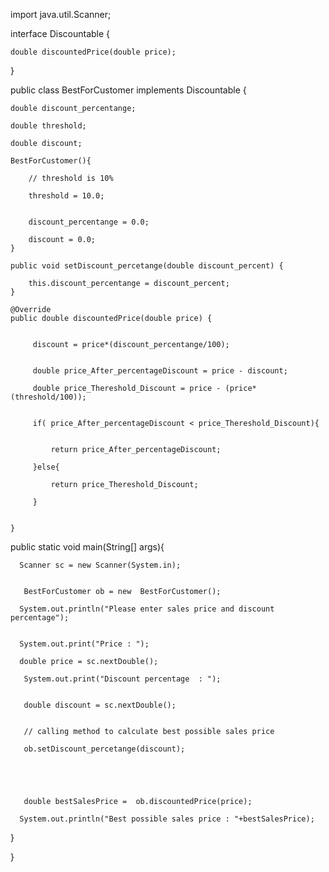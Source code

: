 


import java.util.Scanner;


interface Discountable {
    
    double discountedPrice(double price);
    
}
 
public class BestForCustomer implements Discountable {
    
    double discount_percentange;
    
    double threshold;
    
    double discount;
    
    BestForCustomer(){
        
        // threshold is 10%
        
        threshold = 10.0;
        
        
        discount_percentange = 0.0;
    
        discount = 0.0;
    }

    public void setDiscount_percetange(double discount_percent) {
       
        this.discount_percentange = discount_percent;
    }

    @Override
    public double discountedPrice(double price) {
        
        
         discount = price*(discount_percentange/100);
         
         
         double price_After_percentageDiscount = price - discount;
         
         double price_Thereshold_Discount = price - (price* (threshold/100));
         
         
         if( price_After_percentageDiscount < price_Thereshold_Discount){
             
             
             return price_After_percentageDiscount;
             
         }else{
             
             return price_Thereshold_Discount;
             
         }
         

    }
    
  public static void main(String[] args){
      
      
      Scanner sc = new Scanner(System.in);
      
      
       BestForCustomer ob = new  BestForCustomer();
      
      System.out.println("Please enter sales price and discount percentage");
      
      
      System.out.print("Price : ");
      
      double price = sc.nextDouble();
      
       System.out.print("Discount percentage  : ");
       
       
       double discount = sc.nextDouble();
       
       
       // calling method to calculate best possible sales price 
       
       ob.setDiscount_percetange(discount);
       
       
      
      
    
       double bestSalesPrice =  ob.discountedPrice(price);
      
      System.out.println("Best possible sales price : "+bestSalesPrice);
      
      
      
      
      
      
      
  }  
    
    
}
